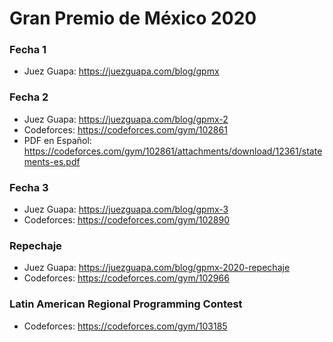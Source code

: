 # Gran Premio de México 2020

### **Fecha 1**

- Juez Guapa: https://juezguapa.com/blog/gpmx

### **Fecha 2**

- Juez Guapa: https://juezguapa.com/blog/gpmx-2
- Codeforces: https://codeforces.com/gym/102861
- PDF en Español: https://codeforces.com/gym/102861/attachments/download/12361/statements-es.pdf

### **Fecha 3**

- Juez Guapa: https://juezguapa.com/blog/gpmx-3
- Codeforces: https://codeforces.com/gym/102890

### **Repechaje**

- Juez Guapa: https://juezguapa.com/blog/gpmx-2020-repechaje
- Codeforces: https://codeforces.com/gym/102966

### **Latin American Regional Programming Contest**

- Codeforces: https://codeforces.com/gym/103185
